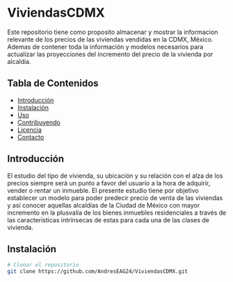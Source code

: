 # ViviendasCDMX

Este repositorio tiene como proposito almacenar y mostrar la informacion relevante de los precios de las viviendas vendidas en la CDMX, México.
Ademas de contener toda la información y modelos necesarios para actualizar las proyecciones del incremento del precio de la vivienda por alcaldia.

## Tabla de Contenidos
- [Introducción](#introducción)
- [Instalación](#instalación)
- [Uso](#uso)
- [Contribuyendo](#contribuyendo)
- [Licencia](#licencia)
- [Contacto](#contacto)

## Introducción
El estudio del tipo de vivienda, su ubicación y su relación con el alza de los precios siempre será un punto a favor del usuario a la hora de adquirir, vender o rentar un inmueble.
El presente estudio tiene por objetivo establecer un modelo para poder predecir precio de venta de las viviendas y así conocer aquellas alcaldías de la Ciudad de México con mayor incremento en la plusvalía de los bienes inmuebles residenciales a través de las características intrínsecas de estas para cada una de las clases de vivienda.

## Instalación

```bash
# Clonar el repositorio
git clone https://github.com/AndresEAG24/ViviendasCDMX.git
